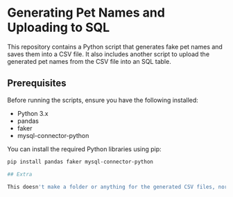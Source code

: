 # Generating Pet Names and Uploading to SQL

This repository contains a Python script that generates fake pet names and saves them into a CSV file. It also includes another script to upload the generated pet names from the CSV file into an SQL table.

## Prerequisites

Before running the scripts, ensure you have the following installed:

- Python 3.x
- pandas
- faker
- mysql-connector-python

You can install the required Python libraries using pip:

```bash
pip install pandas faker mysql-connector-python

## Extra

This doesn't make a folder or anything for the generated CSV files, nor does it set up a database for you in SQL. That will have to be done manually. The script will ask where you want to save files and you may have to edit the code to fit your SQL database.

